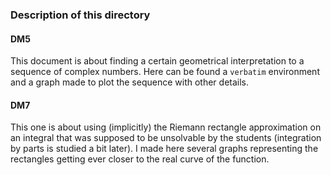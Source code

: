 ### Description of this directory

#### DM5
This document is about finding a certain geometrical interpretation to a sequence of complex numbers.
Here can be found a `verbatim` environment and a graph made to plot the sequence with other details.

#### DM7
This one is about using (implicitly) the Riemann rectangle approximation on an integral that was supposed to be  unsolvable by the students (integration by parts is studied a bit later).
I made here several graphs representing the rectangles getting ever closer to the real curve of the function.
